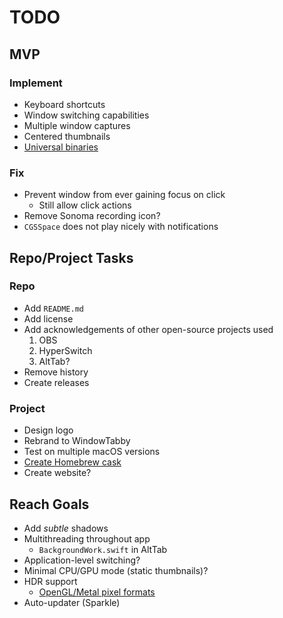# TODO

## MVP

### Implement

- Keyboard shortcuts
- Window switching capabilities
- Multiple window captures
- Centered thumbnails
- [Universal binaries](https://developer.apple.com/documentation/apple-silicon/building-a-universal-macos-binary#Update-the-Architecture-List-of-Custom-Makefiles)

### Fix

- Prevent window from ever gaining focus on click
  - Still allow click actions
- Remove Sonoma recording icon?
- `CGSSpace` does not play nicely with notifications

## Repo/Project Tasks

### Repo

- Add `README.md`
- Add license
- Add acknowledgements of other open-source projects used
  1. OBS
  2. HyperSwitch
  3. AltTab?
- Remove history
- Create releases

### Project

- Design logo
- Rebrand to WindowTabby
- Test on multiple macOS versions
- [Create Homebrew cask](https://github.com/Homebrew/brew/blob/master/docs/Formula-Cookbook.md#basic-instructions)
- Create website?

## Reach Goals

- Add _subtle_ shadows
- Multithreading throughout app
  - `BackgroundWork.swift` in AltTab
- Application-level switching?
- Minimal CPU/GPU mode (static thumbnails)?
- HDR support
  - [OpenGL/Metal pixel formats](https://developer.apple.com/forums/thread/698050)
- Auto-updater (Sparkle)
